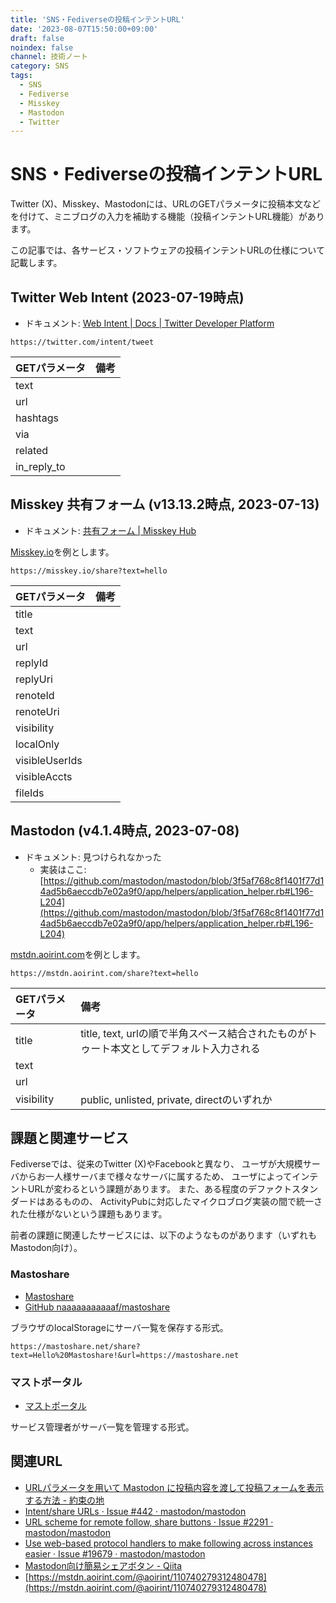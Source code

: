 ```yaml
---
title: 'SNS・Fediverseの投稿インテントURL'
date: '2023-08-07T15:50:00+09:00'
draft: false
noindex: false
channel: 技術ノート
category: SNS
tags:
  - SNS
  - Fediverse
  - Misskey
  - Mastodon
  - Twitter
---
```

# SNS・Fediverseの投稿インテントURL

Twitter (X)、Misskey、Mastodonには、URLのGETパラメータに投稿本文などを付けて、ミニブログの入力を補助する機能（投稿インテントURL機能）があります。

この記事では、各サービス・ソフトウェアの投稿インテントURLの仕様について記載します。

## Twitter Web Intent (2023-07-19時点)

- ドキュメント: [Web Intent | Docs | Twitter Developer Platform](https://developer.twitter.com/en/docs/twitter-for-websites/tweet-button/guides/web-intent)

```
https://twitter.com/intent/tweet
```

|GETパラメータ|備考|
|:--|:--|
|text||
|url||
|hashtags||
|via||
|related||
|in_reply_to||

## Misskey 共有フォーム (v13.13.2時点, 2023-07-13)

- ドキュメント: [共有フォーム | Misskey Hub](https://misskey-hub.net/docs/features/share-form.html)

[Misskey.io](https://misskey.io/)を例とします。

```
https://misskey.io/share?text=hello
```

|GETパラメータ|備考|
|:--|:--|
|title||
|text||
|url||
|replyId||
|replyUri||
|renoteId||
|renoteUri||
|visibility||
|localOnly||
|visibleUserIds||
|visibleAccts||
|fileIds||

## Mastodon (v4.1.4時点, 2023-07-08)

- ドキュメント: 見つけられなかった
  - 実装はここ: [https://github.com/mastodon/mastodon/blob/3f5af768c8f1401f77d14ad5b6aeccdb7e02a9f0/app/helpers/application_helper.rb#L196-L204](https://github.com/mastodon/mastodon/blob/3f5af768c8f1401f77d14ad5b6aeccdb7e02a9f0/app/helpers/application_helper.rb#L196-L204)

[mstdn.aoirint.com](https://mstdn.aoirint.com/)を例とします。

```
https://mstdn.aoirint.com/share?text=hello
```

|GETパラメータ|備考|
|:--|:--|
|title|title, text, urlの順で半角スペース結合されたものがトゥート本文としてデフォルト入力される|
|text||
|url||
|visibility|public, unlisted, private, directのいずれか|

## 課題と関連サービス

Fediverseでは、従来のTwitter (X)やFacebookと異なり、
ユーザが大規模サーバからお一人様サーバまで様々なサーバに属するため、
ユーザによってインテントURLが変わるという課題があります。
また、ある程度のデファクトスタンダードはあるものの、
ActivityPubに対応したマイクロブログ実装の間で統一された仕様がないという課題もあります。

前者の課題に関連したサービスには、以下のようなものがあります（いずれもMastodon向け）。

### Mastoshare

- [Mastoshare](https://mastoshare.net/)
- [GitHub naaaaaaaaaaaf/mastoshare](https://github.com/naaaaaaaaaaaf/mastoshare)

ブラウザのlocalStorageにサーバ一覧を保存する形式。

```
https://mastoshare.net/share?text=Hello%20Mastoshare!&url=https://mastoshare.net
```

### マストポータル

- [マストポータル](https://mastportal.info/share)

サービス管理者がサーバ一覧を管理する形式。

## 関連URL

- [URLパラメータを用いて Mastodon に投稿内容を渡して投稿フォームを表示する方法 - 約束の地](https://obel.hatenablog.jp/entry/20230217/1676624400)
- [Intent/share URLs · Issue #442 · mastodon/mastodon](https://github.com/mastodon/mastodon/issues/442)
- [URL scheme for remote follow, share buttons · Issue #2291 · mastodon/mastodon](https://github.com/mastodon/mastodon/issues/2291)
- [Use web-based protocol handlers to make following across instances easier · Issue #19679 · mastodon/mastodon](https://github.com/mastodon/mastodon/issues/19679)
- [Mastodon向け簡易シェアボタン - Qiita](https://qiita.com/mod_poppo/items/d80ff225b4cc93318ee8)
- [https://mstdn.aoirint.com/@aoirint/110740279312480478](https://mstdn.aoirint.com/@aoirint/110740279312480478)
